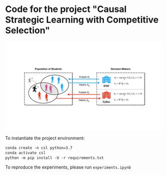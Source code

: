 # Code for the project  "Causal Strategic Learning with Competitive Selection"

<p align="center">
<img src="https://github.com/muandet-lab/causal-strategic-learning-with-selection/blob/master/csl-diagram.pdf" alt="figure" width="600"/>
</p>



To instantiate the project environment:
```
conda create -n csl python=3.7
conda activate csl
python -m pip install -U -r requirements.txt
```

To reproduce the experiments, please run `experiments.ipynb`
